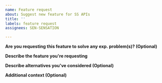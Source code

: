 ```yaml
---
name: Feature request
about: Suggest new feature for SS APIs
title: ''
labels: feature request
assignees: SEN-SENSATION

---
```


**Are you requesting this feature to solve any exp. problem(s)? (Optional)**
<!-- Please tell us if the feature will solve any of your problems that are not a bug. -->

**Describe the feature you're requesting**
<!-- A clear and concise description of what you want to happen. -->

**Describe alternatives you've considered (Optional)**
<!-- A clear and concise description of any alternative solutions or features you've considered. -->

**Additional context (Optional)**
<!-- Add any other context or screenshots about the feature request here. -->
